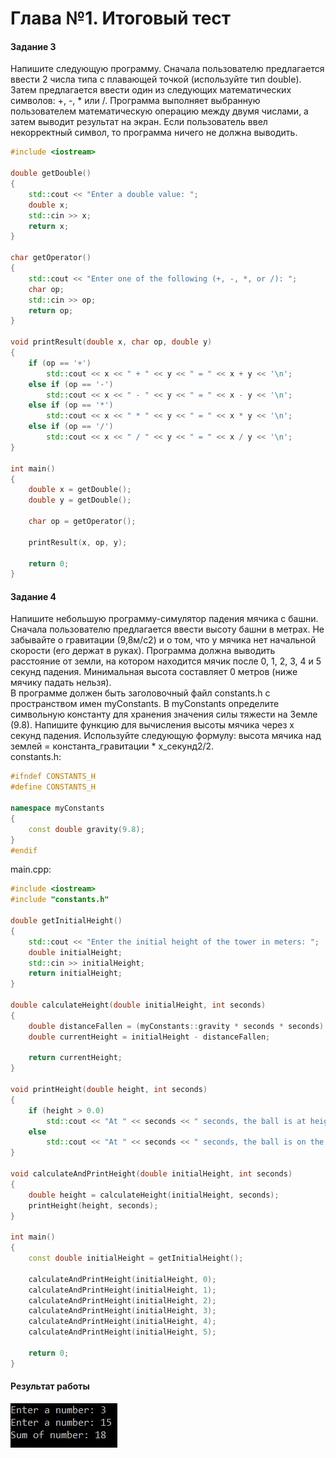 # Глава №1. Итоговый тест
#### Задание 3
Напишите следующую программу. Сначала пользователю предлагается ввести 2 числа типа с плавающей точкой (используйте тип double). 
Затем предлагается ввести один из следующих математических символов: +, -, * или /. Программа выполняет выбранную пользователем математическую операцию 
между двумя числами, а затем выводит результат на экран. Если пользователь ввел некорректный символ, то программа ничего не должна выводить.   
```cpp
#include <iostream>
 
double getDouble()
{
    std::cout << "Enter a double value: ";
    double x;
    std::cin >> x;
    return x;
}
 
char getOperator()
{
    std::cout << "Enter one of the following (+, -, *, or /): ";
    char op;
    std::cin >> op;
    return op;
}
 
void printResult(double x, char op, double y)
{
    if (op == '+')
        std::cout << x << " + " << y << " = " << x + y << '\n';
    else if (op == '-')
        std::cout << x << " - " << y << " = " << x - y << '\n';
    else if (op == '*')
        std::cout << x << " * " << y << " = " << x * y << '\n';
    else if (op == '/')
        std::cout << x << " / " << y << " = " << x / y << '\n';
}
 
int main()
{
    double x = getDouble();
    double y = getDouble();
 
    char op = getOperator();
 
    printResult(x, op, y);
 
    return 0;
}
```

#### Задание 4
Напишите небольшую программу-симулятор падения мячика с башни. Сначала пользователю предлагается ввести высоту башни в метрах. 
Не забывайте о гравитации (9,8м/с2) и о том, что у мячика нет начальной скорости (его держат в руках). Программа должна выводить расстояние от земли, 
на котором находится мячик после 0, 1, 2, 3, 4 и 5 секунд падения. Минимальная высота составляет 0 метров (ниже мячику падать нельзя).  
В программе должен быть заголовочный файл constants.h с пространством имен myConstants. В myConstants определите символьную константу 
для хранения значения силы тяжести на Земле (9.8). 
Напишите функцию для вычисления высоты мячика через х секунд падения. Используйте следующую формулу: высота мячика над землей = константа_гравитации * x_секунд2/2.  
constants.h: 
```cpp
#ifndef CONSTANTS_H
#define CONSTANTS_H
 
namespace myConstants
{
    const double gravity(9.8); 
}
#endif
```
main.cpp:  
```cpp
#include <iostream>
#include "constants.h"
 
double getInitialHeight()
{
	std::cout << "Enter the initial height of the tower in meters: ";
	double initialHeight;
	std::cin >> initialHeight;
	return initialHeight;
}
 
double calculateHeight(double initialHeight, int seconds)
{
	double distanceFallen = (myConstants::gravity * seconds * seconds) / 2;
	double currentHeight = initialHeight - distanceFallen;
 
	return currentHeight;
}
 
void printHeight(double height, int seconds)
{
	if (height > 0.0)
		std::cout << "At " << seconds << " seconds, the ball is at height: " << height << " meters\n";
	else
		std::cout << "At " << seconds << " seconds, the ball is on the ground.\n";
}
 
void calculateAndPrintHeight(double initialHeight, int seconds)
{
	double height = calculateHeight(initialHeight, seconds);
	printHeight(height, seconds);
}
 
int main()
{
	const double initialHeight = getInitialHeight();
 
	calculateAndPrintHeight(initialHeight, 0);
	calculateAndPrintHeight(initialHeight, 1);
	calculateAndPrintHeight(initialHeight, 2);
	calculateAndPrintHeight(initialHeight, 3);
	calculateAndPrintHeight(initialHeight, 4);
	calculateAndPrintHeight(initialHeight, 5);
 
	return 0;
}
```

#### Результат работы 
![Работа](/test1_zad1.jpg)
